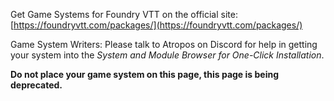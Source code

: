 ---
---
<!--tl=2-->	
<!--ts-->

Get Game Systems for Foundry VTT on the official site:
[https://foundryvtt.com/packages/](https://foundryvtt.com/packages/)

Game System Writers: Please talk to Atropos on Discord for help in getting your system into the _System and Module Browser for One-Click Installation_. 

**Do not place your game system on this page, this page is being deprecated.**


